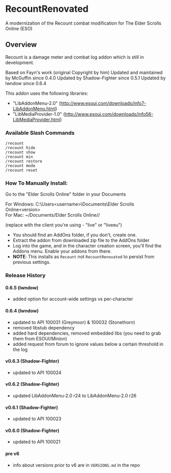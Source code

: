 # RecountRenovated
A modernization of the Recount combat modification for The Elder Scrolls Online (ESO) 

## Overview
Recount is a damage meter and combat log addon which is still in development.

Based on Fayn's work (original Copyright by him)
Updated and maintained by McGuffin since 0.4.0
Updated by Shadow-Fighter since 0.5.1
Updated by lwndow since 0.6.4

This addon uses the following libraries:
- "LibAddonMenu-2.0" (http://www.esoui.com/downloads/info7-LibAddonMenu.html)
- "LibMediaProvider-1.0" (http://www.esoui.com/downloads/info56-LibMediaProvider.html)

### Available Slash Commands
```
/recount
/recount hide
/recount show
/recount min
/recount restore
/recount mode
/recount reset
```

### How To Manually Install:
Go to the "Elder Scrolls Online" folder in your Documents

  For Windows: C:\Users\<username>\Documents\Elder Scrolls Online\<version>\
  For Mac: ~/Documents/Elder Scrolls Online/<version>/

  (replace <version> with the client you're using - "live" or "liveeu")

* You should find an AddOns folder, if you don't, create one.
* Extract the addon from downloaded zip file to the AddOns folder
* Log into the game, and in the character creation screen, you'll find the Addons menu. Enable your addons from there.
* **NOTE**: This installs as `Recount` not `RecountRenovated` to persist from previous settings. 

### Release History
#### 0.6.5 (lwndow)
* added option for account-wide settings vs per-character

#### 0.6.4 (lwndow)
* updated to API 100031 (Greymoor) & 100032 (Stonethorn)
* removed libstub dependency
* added hard dependencies, removed embedded libs (you need to grab them from ESOUI/Minion)
* added request from forum to ignore values below a certain threshold in the log

#### v0.6.3 (Shadow-Fighter)
* updated to API 100024

#### v0.6.2 (Shadow-Fighter)
* updated LibAddonMenu-2.0 r24 to LibAddonMenu-2.0 r26

#### v0.6.1 (Shadow-Fighter)
* updated to API 100023

#### v0.6.0 (Shadow-Fighter)
* updated to API 100021

#### pre v6
* info about versions prior to v6 are in `VERSIONS.md` in the repo
